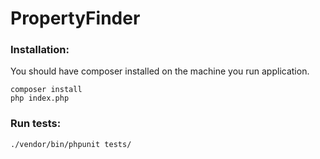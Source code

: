 # PropertyFinder

### Installation:
You should have composer installed on the machine you run application.
```
composer install
php index.php
```

### Run tests:
```
./vendor/bin/phpunit tests/
```
